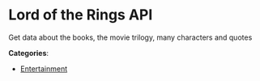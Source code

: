 # Lord of the Rings API


Get data about the books, the movie trilogy, many characters and quotes



**Categories**:
- [Entertainment](https://github.com/apis-list/apis-list#entertainment)




